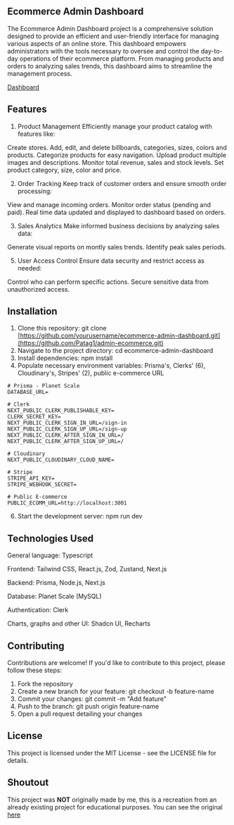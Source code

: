 ## Ecommerce Admin Dashboard
The Ecommerce Admin Dashboard project is a comprehensive solution designed to provide an efficient and user-friendly interface for managing various aspects of an online store. This dashboard empowers administrators with the tools necessary to oversee and control the day-to-day operations of their ecommerce platform. From managing products and orders to analyzing sales trends, this dashboard aims to streamline the management process.

[Dashboard](https://i.imgur.com/KmR9MWD.png)

## Features
1. Product Management
Efficiently manage your product catalog with features like:

Create stores. Add, edit, and delete billboards, categories, sizes, colors and products.
Categorize products for easy navigation.
Upload product multiple images and descriptions.
Monitor total revenue, sales and stock levels.
Set product category, size, color and price.

2. Order Tracking
Keep track of customer orders and ensure smooth order processing:

View and manage incoming orders.
Monitor order status (pending and paid).
Real time data updated and displayed to dashboard based on orders.

3. Sales Analytics
Make informed business decisions by analyzing sales data:

Generate visual reports on montly sales trends.
Identify peak sales periods.

5. User Access Control
Ensure data security and restrict access as needed:

Control who can perform specific actions.
Secure sensitive data from unauthorized access.

## Installation
1. Clone this repository: git clone [https://github.com/yourusername/ecommerce-admin-dashboard.git](https://github.com/Patag1/admin-ecommerce.git)
2. Navigate to the project directory: cd ecommerce-admin-dashboard
3. Install dependencies: npm install
4. Populate necessary environment variables: Prisma's, Clerks' (6), Cloudinary's, Stripes' (2), public e-commerce URL
```
# Prisma - Planet Scale
DATABASE_URL=

# Clerk
NEXT_PUBLIC_CLERK_PUBLISHABLE_KEY=
CLERK_SECRET_KEY=
NEXT_PUBLIC_CLERK_SIGN_IN_URL=/sign-in
NEXT_PUBLIC_CLERK_SIGN_UP_URL=/sign-up
NEXT_PUBLIC_CLERK_AFTER_SIGN_IN_URL=/
NEXT_PUBLIC_CLERK_AFTER_SIGN_UP_URL=/

# Cloudinary
NEXT_PUBLIC_CLOUDINARY_CLOUD_NAME=

# Stripe
STRIPE_API_KEY=
STRIPE_WEBHOOK_SECRET=

# Public E-commerce
PUBLIC_ECOMM_URL=http://localhost:3001
```
6. Start the development server: npm run dev

## Technologies Used
General language: Typescript

Frontend: Tailwind CSS, React.js, Zod, Zustand, Next.js

Backend: Prisma, Node.js, Next.js

Database: Planet Scale (MySQL)

Authentication: Clerk

Charts, graphs and other UI: Shadcn UI, Recharts

## Contributing
Contributions are welcome! If you'd like to contribute to this project, please follow these steps:

1. Fork the repository
2. Create a new branch for your feature: git checkout -b feature-name
3. Commit your changes: git commit -m "Add feature"
4. Push to the branch: git push origin feature-name
5. Open a pull request detailing your changes

## License
This project is licensed under the MIT License - see the LICENSE file for details.

## Shoutout
This project was **NOT** originally made by me, this is a recreation from an already existing project for educational purposes.
You can see the original [here](https://github.com/AntonioErdeljac/next13-ecommerce-admin)
